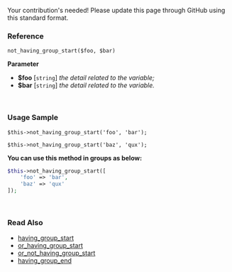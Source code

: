 Your contribution's needed!
Please update this page through GitHub using this standard format.

### Reference
`not_having_group_start($foo, $bar)`

**Parameter**
* **$foo** [`string`] *the detail related to the variable;*
* **$bar** [`string`] *the detail related to the variable.*

&nbsp;

### Usage Sample
`$this->not_having_group_start('foo', 'bar');`

`$this->not_having_group_start('baz', 'qux');`

**You can use this method in groups as below:**
```php
$this->not_having_group_start([
    'foo' => 'bar',
    'baz' => 'qux'
]);
```

&nbsp;

### Read Also
* [having_group_start](./having_group_start)
* [or_having_group_start](./or_having_group_start)
* [or_not_having_group_start](./or_not_having_group_start)
* [having_group_end](./having_group_end)
